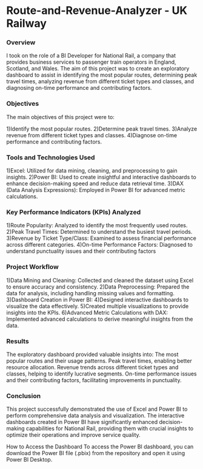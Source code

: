 # Route-and-Revenue-Analyzer - UK Railway
### Overview
I took on the role of a BI Developer for National Rail, a company that provides business services to passenger train operators in England, Scotland, and Wales. The aim of this project was to create an exploratory dashboard to assist in identifying the most popular routes, determining peak travel times, analyzing revenue from different ticket types and classes, and diagnosing on-time performance and contributing factors.

### Objectives
The main objectives of this project were to:

1)Identify the most popular routes.
2)Determine peak travel times.
3)Analyze revenue from different ticket types and classes.
4)Diagnose on-time performance and contributing factors.

### Tools and Technologies Used
1)Excel: Utilized for data mining, cleaning, and preprocessing to gain insights.
2)Power BI: Used to create insightful and interactive dashboards to enhance decision-making speed and reduce data retrieval time.
3)DAX (Data Analysis Expressions): Employed in Power BI for advanced metric calculations.

### Key Performance Indicators (KPIs) Analyzed
1)Route Popularity: Analyzed to identify the most frequently used routes.
2)Peak Travel Times: Determined to understand the busiest travel periods.
3)Revenue by Ticket Type/Class: Examined to assess financial performance across different categories.
4)On-time Performance Factors: Diagnosed to understand punctuality issues and their contributing factors

### Project Workflow
1)Data Mining and Cleaning: Collected and cleaned the dataset using Excel to ensure accuracy and consistency.
2)Data Preprocessing: Prepared the data for analysis, including handling missing values and formatting.
3)Dashboard Creation in Power BI:
4)Designed interactive dashboards to visualize the data effectively.
5)Created multiple visualizations to provide insights into the KPIs.
6)Advanced Metric Calculations with DAX: Implemented advanced calculations to derive meaningful insights from the data.

### Results
The exploratory dashboard provided valuable insights into:
The most popular routes and their usage patterns.
Peak travel times, enabling better resource allocation.
Revenue trends across different ticket types and classes, helping to identify lucrative segments.
On-time performance issues and their contributing factors, facilitating improvements in punctuality.

### Conclusion
This project successfully demonstrated the use of Excel and Power BI to perform comprehensive data analysis and visualization. The interactive dashboards created in Power BI have significantly enhanced decision-making capabilities for National Rail, providing them with crucial insights to optimize their operations and improve service quality.

How to Access the Dashboard
To access the Power BI dashboard, you can download the Power BI file (.pbix) from the repository and open it using Power BI Desktop.

